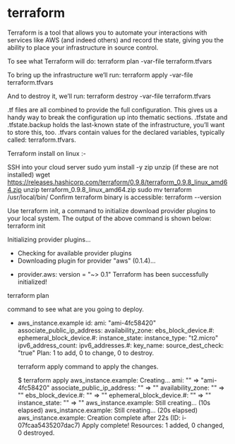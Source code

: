 # terraform

Terraform is a tool that allows you to automate your interactions with services like AWS (and indeed others) and record the state, giving you the ability to place your infrastructure in source control.


To see what Terraform will do: terraform plan -var-file terraform.tfvars

To bring up the infrastructure we’ll run: terraform apply -var-file terraform.tfvars

And to destroy it, we’ll run: terraform destroy -var-file terraform.tfvars


.tf files are all combined to provide the full configuration.
This gives us a handy way to break the configuration up into thematic sections.
.tfstate and .tfstate.backup holds the last-known state of the infrastructure, you’ll want to store this, too.
.tfvars contain values for the declared variables, typically called: terraform.tfvars.


Terraform install on linux :-

SSH into your cloud server
sudo yum install -y zip unzip (if these are not installed)
wget https://releases.hashicorp.com/terraform/0.9.8/terraform_0.9.8_linux_amd64.zip
unzip terraform_0.9.8_linux_amd64.zip
sudo mv terraform /usr/local/bin/
Confirm terraform binary is accessible: terraform --version


Use terraform init, a command to initialize download provider plugins to your local system. The output of the above command is shown below:
terraform init

Initializing provider plugins...
 - Checking for available provider plugins
 - Downloading plugin for provider "aws" (0.1.4)...
* provider.aws: version = "~> 0.1"
Terraform has been successfully initialized!




terraform plan

command to see what are you going to deploy.

+ aws_instance.example
      id:                           <computed>
      ami:                          "ami-4fc58420"
      associate_public_ip_address:  <computed>
      availability_zone:            <computed>
      ebs_block_device.#:           <computed>
      ephemeral_block_device.#:     <computed>
      instance_state:               <computed>
      instance_type:                "t2.micro"
      ipv6_address_count:           <computed>
      ipv6_addresses.#:             <computed>
      key_name:                     <computed>
      source_dest_check:            "true"
Plan: 1 to add, 0 to change, 0 to destroy.
  
  
  terraform apply command to apply the changes.
  
  
  $ terraform apply
aws_instance.example: Creating...
  ami:                          "" => "ami-4fc58420"
  associate_public_ip_address:  "" => "<computed>"
  availability_zone:            "" => "<computed>"
  ebs_block_device.#:           "" => "<computed>"
  ephemeral_block_device.#:     "" => "<computed>"
  instance_state:               "" => "<computed>"
 aws_instance.example: Still creating... (10s elapsed)
aws_instance.example: Still creating... (20s elapsed)
aws_instance.example: Creation complete after 22s (ID: i-07fcaa5435207dac7)
Apply complete! Resources: 1 added, 0 changed, 0 destroyed.
  
  

